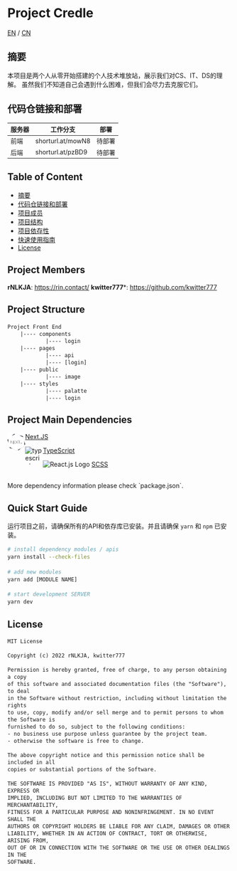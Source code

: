 <div><h1>Project Credle</h1> <span align="right"><a href="https://github.com/chuangyu-hscy/-/blob/main/README.md">EN</a> / <a href="https://github.com/chuangyu-hscy/-/blob/main/doc/README.CN.md">CN</a></span></div>

## 摘要
本项目是两个人从零开始搭建的个人技术堆放站，展示我们对CS、IT、DS的理解。 虽然我们不知道自己会遇到什么困难，但我们会尽力去克服它们。

## 代码仓链接和部署

| 服务器 | 工作分支 | 部署 |
| ---- | ---- | ---- |
| 前端 | shorturl.at/mowN8 | 待部署 |
| 后端 | shorturl.at/pzBD9 | 待部署 |

## Table of Content
- [摘要](#summary)
- [代码仓链接和部署](#git-repository-links-and-deployments)
- [项目成员](#project-members)
- [项目结构](#project-structure)
- [项目依存性](#project-main-depedencies)
- [快速使用指南](#quick-start-guide)
- [License](#license)

## Project Members
**rNLKJA**: https://rin.contact/
**kwitter777***: https://github.com/kwitter777

## Project Structure
```
Project Front End
    |---- components  
            |---- login 
    |---- pages     
            |---- api
            |---- [login]
    |---- public   
            |---- image
    |---- styles
            |---- palatte
            |---- login
```

## Project Main Dependencies
<img src="https://raw.githubusercontent.com/Rohan-Shakya/Rohan-Shakya/master/images/next_logo.png" alt="Next.js Logo" width=40 height=40 align='left'> [Next.JS](https://nextjs.org/) 

<img src="https://upload.wikimedia.org/wikipedia/commons/thumb/4/4c/Typescript_logo_2020.svg/1200px-Typescript_logo_2020.svg.png" alt="typescript logo" width=40 height=40 align='left'> [TypeScript](https://www.typescriptlang.org/)

<img src="https://www.pngkey.com/png/full/377-3771917_scss-logo.png" alt="React.js Logo" width=45, height=45> [SCSS](https://sass-lang.com/) 

<br />
More dependency information please check `package.json`.

## Quick Start Guide
运行项目之前，请确保所有的API和依存库已安装。并且请确保 `yarn` 和 `npm` 已安装。

``` bash
# install dependency modules / apis
yarn install --check-files

# add new modules
yarn add [MODULE NAME]

# start development SERVER
yarn dev
```

## License
```
MIT License

Copyright (c) 2022 rNLKJA, kwitter777

Permission is hereby granted, free of charge, to any person obtaining a copy
of this software and associated documentation files (the "Software"), to deal
in the Software without restriction, including without limitation the rights
to use, copy, modify and/or sell merge and to permit persons to whom the Software is
furnished to do so, subject to the following conditions:
- no business use purpose unless guarantee by the project team.
- otherwise the software is free to change.

The above copyright notice and this permission notice shall be included in all
copies or substantial portions of the Software.

THE SOFTWARE IS PROVIDED "AS IS", WITHOUT WARRANTY OF ANY KIND, EXPRESS OR
IMPLIED, INCLUDING BUT NOT LIMITED TO THE WARRANTIES OF MERCHANTABILITY,
FITNESS FOR A PARTICULAR PURPOSE AND NONINFRINGEMENT. IN NO EVENT SHALL THE
AUTHORS OR COPYRIGHT HOLDERS BE LIABLE FOR ANY CLAIM, DAMAGES OR OTHER
LIABILITY, WHETHER IN AN ACTION OF CONTRACT, TORT OR OTHERWISE, ARISING FROM,
OUT OF OR IN CONNECTION WITH THE SOFTWARE OR THE USE OR OTHER DEALINGS IN THE
SOFTWARE.
```